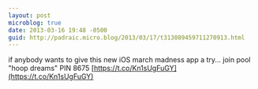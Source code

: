 ```yaml
---
layout: post
microblog: true
date: 2013-03-16 19:48 -0500
guid: http://padraic.micro.blog/2013/03/17/t313089459711270913.html
---
```

if anybody wants to give this new iOS march madness app a try... join pool "hoop dreams" PIN 8675 [https://t.co/Kn1sUgFuGY](https://t.co/Kn1sUgFuGY)
